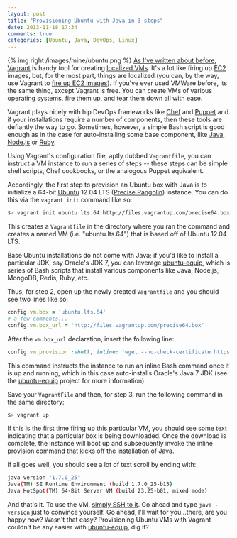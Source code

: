 ```yaml
---
layout: post
title: "Provisioning Ubuntu with Java in 3 steps"
date: 2013-11-18 17:34
comments: true
categories: [Ubuntu, Java, DevOps, Linux]
---
```


{% img right /images/mine/ubuntu.png %} [As I've written about before](http://thediscoblog.com/blog/2013/10/16/ssh-and-vagrant/), [Vagrant](http://www.vagrantup.com/) is handy tool for creating [localized VMs](http://www.vagrantbox.es/). It's a lot like firing up [EC2](http://thediscoblog.com/blog/categories/aws/) images, but, for the most part, things are localized (you can, by the way, use Vagrant to [fire up EC2 images](https://github.com/mitchellh/vagrant-aws)). If you've ever used VMWare before, its the same thing, except Vagrant is free. You can create VMs of various operating systems, fire them up, and tear them down all with ease. 

Vagrant plays nicely with hip DevOps frameworks like [Chef](http://www.opscode.com/chef/) and [Puppet](http://puppetlabs.com/) and if your installations require a number of components, then these tools are defiantly the way to go. Sometimes, however, a simple Bash script is good enough as in the case for auto-installing some base component, like [Java](http://thediscoblog.com/blog/categories/java/), [Node.js](http://thediscoblog.com/blog/categories/node/) or [Ruby](http://thediscoblog.com/blog/categories/ruby/). 

Using Vagrant's configuration file, aptly dubbed `Vagrantfile`, you can instruct a VM instance to run a series of steps -- these steps can be simple shell scripts, Chef cookbooks, or the analogous Puppet equivalent. 

<!-- more -->

Accordingly, the first step to provision an Ubuntu box with Java is to initialize a 64-bit [Ubuntu](http://thediscoblog.com/blog/categories/linux/) 12.04 LTS ([Precise Pangolin](https://wiki.ubuntu.com/PrecisePangolin)) instance. You can do this via the `vagrant init` command like so:

``` bash Initializing a Vagrant box
$> vagrant init ubuntu.lts.64 http://files.vagrantup.com/precise64.box
```

This creates a `Vagrantfile` in the directory where you ran the command and creates a named VM (i.e. "ubuntu.lts.64") that is based off of Ubuntu 12.04 LTS. 

Base Ubuntu installations do not come with Java; if you'd like to install a particular JDK, say Oracle's JDK 7, you can leverage [ubuntu-equip](https://github.com/aglover/ubuntu-equip), which is series of Bash scripts that install various components like Java, Node.js, MongoDB, Redis, Ruby, etc. 

Thus, for step 2, open up the newly created `Vagrantfile` and you should see two lines like so: 

``` ruby A basic VagrantFile contains the box and box_url attributes
config.vm.box = 'ubuntu.lts.64'
# a few comments...
config.vm.box_url = 'http://files.vagrantup.com/precise64.box'
```

After the `vm.box_url` declaration, insert the following line:

``` ruby Installing Java
config.vm.provision :shell, inline: 'wget --no-check-certificate https://github.com/aglover/ubuntu-equip/raw/master/equip_java7_64.sh && bash equip_java7_64.sh'
```

This command instructs the instance to run an inline Bash command once it is up and running, which in this case auto-installs Oracle's Java 7 JDK (see the [ubuntu-equip](https://github.com/aglover/ubuntu-equip) project for more information). 

Save your `VagrantFile` and then, for step 3, run the following command in the same directory:

``` bash Firing up a new VM
$> vagrant up
```

If this is the first time firing up this particular VM, you should see some text indicating that a particular box is being downloaded. Once the download is complete, the instance will boot up and subsequently invoke the inline provision command that kicks off the installation of Java. 

If all goes well, you should see a lot of text scroll by ending with:

``` bash Java is installed!
java version "1.7.0_25"
Java(TM) SE Runtime Environment (build 1.7.0_25-b15)
Java HotSpot(TM) 64-Bit Server VM (build 23.25-b01, mixed mode)
```

And that's it. To use the VM, [simply SSH to it](http://thediscoblog.com/blog/2013/10/16/ssh-and-vagrant/). Go ahead and type `java -version` just to convince yourself. Go ahead, I'll wait for you...there, are you happy now?  Wasn't that easy? Provisioning Ubuntu VMs with Vagrant couldn't be any easier with [ubuntu-equip](https://github.com/aglover/ubuntu-equip), dig it?